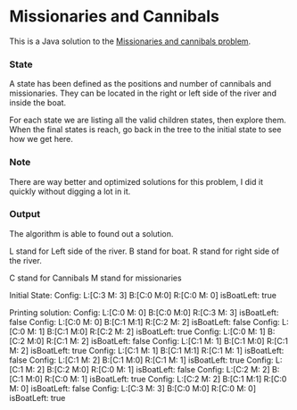 # Missionaries and Cannibals
 
This is a Java solution to the [Missionaries and cannibals problem](https://en.wikipedia.org/wiki/Missionaries_and_cannibals_problem).
 
### State

A state has been defined as the positions and number of cannibals and missionaries. They can be located in the right or left side of the river and inside the boat.

For each state we are listing all the valid children states, then explore them. When the final states is reach, go back in the tree to the initial state to see how we get here.
 
### Note
 
There are way better and optimized solutions for this problem, I did it quickly without digging a lot in it. 

### Output

The algorithm is able to found out a solution. 

L stand for Left side of the river.
B stand for boat.
R stand for right side of the river.

C stand for Cannibals
M stand for missionaries

Initial State:
Config: L:[C:3 M: 3] B:[C:0 M:0] R:[C:0 M: 0] isBoatLeft: true

Printing solution:
Config: L:[C:0 M: 0] B:[C:0 M:0] R:[C:3 M: 3] isBoatLeft: false
Config: L:[C:0 M: 0] B:[C:1 M:1] R:[C:2 M: 2] isBoatLeft: false
Config: L:[C:0 M: 1] B:[C:1 M:0] R:[C:2 M: 2] isBoatLeft: true
Config: L:[C:0 M: 1] B:[C:2 M:0] R:[C:1 M: 2] isBoatLeft: false
Config: L:[C:1 M: 1] B:[C:1 M:0] R:[C:1 M: 2] isBoatLeft: true
Config: L:[C:1 M: 1] B:[C:1 M:1] R:[C:1 M: 1] isBoatLeft: false
Config: L:[C:1 M: 2] B:[C:1 M:0] R:[C:1 M: 1] isBoatLeft: true
Config: L:[C:1 M: 2] B:[C:2 M:0] R:[C:0 M: 1] isBoatLeft: false
Config: L:[C:2 M: 2] B:[C:1 M:0] R:[C:0 M: 1] isBoatLeft: true
Config: L:[C:2 M: 2] B:[C:1 M:1] R:[C:0 M: 0] isBoatLeft: false
Config: L:[C:3 M: 3] B:[C:0 M:0] R:[C:0 M: 0] isBoatLeft: true
